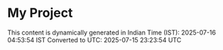 # My Project

This content is dynamically generated in Indian Time (IST): 2025-07-16 04:53:54 IST
Converted to UTC: 2025-07-15 23:23:54 UTC
